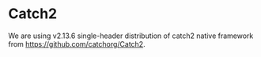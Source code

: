 # Catch2

We are using v2.13.6 single-header distribution of catch2 native framework from https://github.com/catchorg/Catch2.